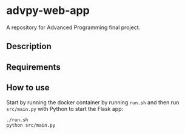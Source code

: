 # advpy-web-app
A repository for Advanced Programming final project.

## Description

## Requirements

## How to use

Start by running the docker container by running `run.sh` and then run `src/main.py` with Python to start the Flask app:

```
./run.sh
python src/main.py
```
